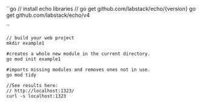 ``go
// install echo libraries
// go get github.com/labstack/echo/{version}
go get github.com/labstack/echo/v4

``

```shell
// build your web project
mkdir example1

#creates a whole new module in the current directory.
go mod init example1

#imports missing modules and removes ones not in use.
go mod tidy 
```

```shell
//See results here:
// http://localhost:1323/
curl -s localhost:1323
```
